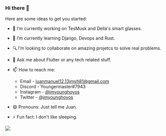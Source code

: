 ### Hi there 👋

Here are some ideas to get you started:

- 🔭 I’m currently working on TesMusk and Della's smart glasses.
- 📙 I’m currently learning Django, Devops and Rust.
- 🔍 I’m looking to collaborate on amazing projetcs to solve real problems. 
- 💬 Ask me about Flutter or any tech related stuff.
- 📫 How to reach me:

  - Email - juanmanuel12.13jmyh81@gmail.com
  - Discord - Youngermaster#7943
  - Instagram - [@jmyounghoyos](https://www.instagram.com/jmyounghoyos/)
  - Twitter - [@jmyounghoyos](https://twitter.com/jmyounghoyos)
  
- 😄 Pronouns: Just tell me Juan.
- ⚡ Fun fact: I don't like sleeping.

<img src="https://github-readme-stats.vercel.app/api?username=youngermaster&&show_icons=true&title_color=ffffff&icon_color=bb2acf&text_color=daf7dc&bg_color=151515">
